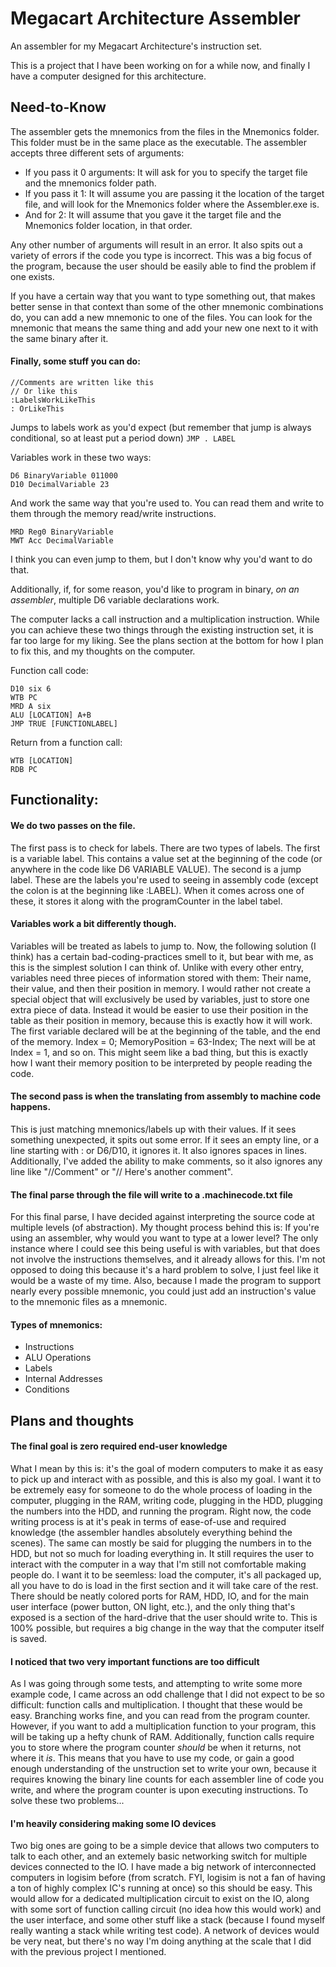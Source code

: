 # Megacart Architecture Assembler
An assembler for my Megacart Architecture's instruction set.

This is a project that I have been working on for a while now, and finally I have a computer designed for this architecture.

## Need-to-Know
The assembler gets the mnemonics from the files in the Mnemonics folder. This folder must be in the same place as the executable. The assembler accepts three different sets of arguments:
* If you pass it 0 arguments: It will ask for you to specify the target file and the mnemonics folder path.
* If you pass it 1: It will assume you are passing it the location of the target file, and will look for the Mnemonics folder where the Assembler.exe is.
* And for 2: It will assume that you gave it the target file and the Mnemonics folder location, in that order.

Any other number of arguments will result in an error. It also spits out a variety of errors if the code you type is incorrect. This was a big focus of the program, because the user should be easily able to find the problem if one exists.

If you have a certain way that you want to type something out, that makes better sense in that context than some of the other mnemonic combinations do, you can add a new mnemonic to one of the files. You can look for the mnemonic that means the same thing and add your new one next to it with the same binary after it.

#### Finally, some stuff you can do:
```
//Comments are written like this
// Or like this
:LabelsWorkLikeThis
: OrLikeThis
```

Jumps to labels work as you'd expect (but remember that jump is always conditional, so at least put a period down)
```JMP . LABEL```

Variables work in these two ways:
```
D6 BinaryVariable 011000
D10 DecimalVariable 23
```

And work the same way that you're used to. You can read them and write to them through the memory read/write instructions.
```
MRD Reg0 BinaryVariable
MWT Acc DecimalVariable
```

I think you can even jump to them, but I don't know why you'd want to do that.

Additionally, if, for some reason, you'd like to program in binary, *on an assembler*, multiple D6 variable declarations work.

The computer lacks a call instruction and a multiplication instruction. While you can achieve these two things through the existing instruction set, it is far too large for my liking. See the plans section at the bottom for how I plan to fix this, and my thoughts on the computer.

Function call code:
```
D10 six 6
WTB PC
MRD A six
ALU [LOCATION] A+B
JMP TRUE [FUNCTIONLABEL]
```

Return from a function call:
```
WTB [LOCATION]
RDB PC
```

## Functionality:
#### We do two passes on the file.

The first pass is to check for labels.
There are two types of labels.
The first is a variable label. This contains a value set at the beginning of the code (or anywhere in the code like D6 VARIABLE VALUE).
The second is a jump label. These are the labels you're used to seeing in assembly code (except the colon is at the beginning like :LABEL).
When it comes across one of these, it stores it along with the programCounter in the label tabel.

#### Variables work a bit differently though.
Variables will be treated as labels to jump to.
Now, the following solution (I think) has a certain bad-coding-practices smell to it, but bear with me, as this is the simplest solution I can think of.
Unlike with every other entry, variables need three pieces of information stored with them: Their name, their value, and then their position in memory.
I would rather not create a special object that will exclusively be used by variables, just to store one extra piece of data.
Instead it would be easier to use their position in the table as their position in memory, because this is exactly how it will work.
The first variable declared will be at the beginning of the table, and the end of the memory. Index = 0; MemoryPosition = 63-Index;
The next will be at Index = 1, and so on.
This might seem like a bad thing, but this is exactly how I want their memory position to be interpreted by people reading the code.

#### The second pass is when the translating from assembly to machine code happens.
This is just matching mnemonics/labels up with their values.
If it sees something unexpected, it spits out some error.
If it sees an empty line, or a line starting with : or D6/D10, it ignores it.
It also ignores spaces in lines.
Additionally, I've added the ability to make comments, so it also ignores any line like "//Comment" or "// Here's another comment".

#### The final parse through the file will write to a .machinecode.txt file
For this final parse, I have decided against interpreting the source code at multiple levels (of abstraction).
My thought process behind this is: If you're using an assembler, why would you want to type at a lower level?
The only instance where I could see this being useful is with variables, but that does not involve the instructions themselves, and it already allows for this.
I'm not opposed to doing this because it's a hard problem to solve, I just feel like it would be a waste of my time.
Also, because I made the program to support nearly every possible mnemonic, you could just add an instruction's value to the mnemonic files as a mnemonic.

#### Types of mnemonics:
* Instructions
* ALU Operations
* Labels
* Internal Addresses
* Conditions

## Plans and thoughts
#### The final goal is zero required end-user knowledge
What I mean by this is: it's the goal of modern computers to make it as easy to pick up and interact with as possible, and this is also my goal. I want it to be extremely easy for someone to do the whole process of loading in the computer, plugging in the RAM, writing code, plugging in the HDD, plugging the numbers into the HDD, and running the program. Right now, the code writing process is at it's peak in terms of ease-of-use and required knowledge (the assembler handles absolutely everything behind the scenes). The same can mostly be said for plugging the numbers in to the HDD, but not so much for loading everything in. It still requires the user to interact with the computer in a way that I'm still not comfortable making people do. I want it to be seemless: load the computer, it's all packaged up, all you have to do is load in the first section and it will take care of the rest. There should be neatly colored ports for RAM, HDD, IO, and for the main user interface (power button, ON light, etc.), and the only thing that's exposed is a section of the hard-drive that the user should write to. This is 100% possible, but requires a big change in the way that the computer itself is saved.

#### I noticed that two very important functions are too difficult
As I was going through some tests, and attempting to write some more example code, I came across an odd challenge that I did not expect to be so difficult: function calls and multiplication. I thought that these would be easy. Branching works fine, and you can read from the program counter. However, if you want to add a multiplication function to your program, this will be taking up a hefty chunk of RAM. Additionally, function calls require you to store where the program counter *should* be when it returns, not where it *is*. This means that you have to use my code, or gain a good enough understanding of the unstruction set to write your own, because it requires knowing the binary line counts for each assembler line of code you write, and where the program counter is upon executing instructions. To solve these two problems...

#### I'm heavily considering making some IO devices
Two big ones are going to be a simple device that allows two computers to talk to each other, and an extemely basic networking switch for multiple devices connected to the IO. I have made a big network of interconnected computers in logisim before (from scratch. FYI, logisim is not a fan of having a ton of highly complex IC's running at once) so this should be easy. This would allow for a dedicated multiplication circuit to exist on the IO, along with some sort of function calling circuit (no idea how this would work) and the user interface, and some other stuff like a stack (because I found myself really wanting a stack while writing test code). A network of devices would be very neat, but there's no way I'm doing anything at the scale that I did with the previous project I mentioned.
